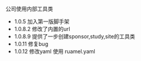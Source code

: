 <!--
 * @Author: your name
 * @Date: 2022-02-05 00:15:52
 * @LastEditTime: 2022-02-28 14:09:40
 * @LastEditors: Please set LastEditors
 * @Description: 打开koroFileHeader查看配置 进行设置: https://github.com/OBKoro1/koro1FileHeader/wiki/%E9%85%8D%E7%BD%AE
 * @FilePath: \PyPackage\cjen\README.md
-->

公司使用内部工具类

- 1.0.5 加入第一版脚手架
- 1.0.8.2 修改了内置的url
- 1.0.8.9 提供了一步创建sponsor,study,site的工具类
- 1.0.11 修复bug
- 1.0.12 修改yaml 使用 ruamel.yaml